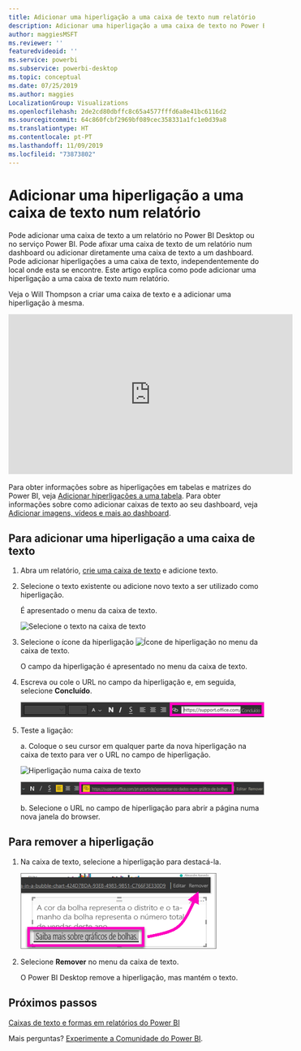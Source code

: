 ```yaml
---
title: Adicionar uma hiperligação a uma caixa de texto num relatório
description: Adicionar uma hiperligação a uma caixa de texto no Power BI Desktop e no serviço Power BI
author: maggiesMSFT
ms.reviewer: ''
featuredvideoid: ''
ms.service: powerbi
ms.subservice: powerbi-desktop
ms.topic: conceptual
ms.date: 07/25/2019
ms.author: maggies
LocalizationGroup: Visualizations
ms.openlocfilehash: 2de2cd80dbffc8c65a4577fffd6a8e41bc6116d2
ms.sourcegitcommit: 64c860fcbf2969bf089cec358331a1fc1e0d39a8
ms.translationtype: HT
ms.contentlocale: pt-PT
ms.lasthandoff: 11/09/2019
ms.locfileid: "73873802"
---
```

# <a name="add-a-hyperlink-to-a-text-box-in-a-report"></a>Adicionar uma hiperligação a uma caixa de texto num relatório
Pode adicionar uma caixa de texto a um relatório no Power BI Desktop ou no serviço Power BI. Pode afixar uma caixa de texto de um relatório num dashboard ou adicionar diretamente uma caixa de texto a um dashboard. Pode adicionar hiperligações a uma caixa de texto, independentemente do local onde esta se encontre. Este artigo explica como pode adicionar uma hiperligação a uma caixa de texto num relatório. 


Veja o Will Thompson a criar uma caixa de texto e a adicionar uma hiperligação à mesma. 

<iframe width="560" height="315" src="https://www.youtube.com/embed/_3q6VEBhGew#t=0m55s" frameborder="0" allowfullscreen></iframe>

Para obter informações sobre as hiperligações em tabelas e matrizes do Power BI, veja [Adicionar hiperligações a uma tabela](power-bi-hyperlinks-in-tables.md). Para obter informações sobre como adicionar caixas de texto ao seu dashboard, veja [Adicionar imagens, vídeos e mais ao dashboard](service-dashboard-add-widget.md). 

## <a name="to-add-a-hyperlink-to-a-text-box"></a>Para adicionar uma hiperligação a uma caixa de texto
1. Abra um relatório, [crie uma caixa de texto](power-bi-reports-add-text-and-shapes.md) e adicione texto. 
2. Selecione o texto existente ou adicione novo texto a ser utilizado como hiperligação. 

   É apresentado o menu da caixa de texto.
   
   ![Selecione o texto na caixa de texto](media/service-add-hyperlink-to-text-box/power-bi-hyperlink-new.png)
3. Selecione o ícone da hiperligação ![Ícone de hiperligação](media/service-add-hyperlink-to-text-box/power-bi-hyperlink-icon.png) no menu da caixa de texto.

   O campo da hiperligação é apresentado no menu da caixa de texto.

4. Escreva ou cole o URL no campo da hiperligação e, em seguida, selecione **Concluído**.
   
   ![Escreva ou cole o URL no campo da hiperligação](media/service-add-hyperlink-to-text-box/power-bi-add-link.png)
5. Teste a ligação:  

   a. Coloque o seu cursor em qualquer parte da nova hiperligação na caixa de texto para ver o URL no campo de hiperligação.  
     
      ![Hiperligação numa caixa de texto](media/service-add-hyperlink-to-text-box/power-bi-test-link.png)
   
      ![URL num campo de hiperligação](media/service-add-hyperlink-to-text-box/power-bi-hyperlink-edit.png)

   b. Selecione o URL no campo de hiperligação para abrir a página numa nova janela do browser.

## <a name="to-remove-the-hyperlink"></a>Para remover a hiperligação
1. Na caixa de texto, selecione a hiperligação para destacá-la.
   
     ![Remover a hiperligação](media/service-add-hyperlink-to-text-box/power-bi-hyperlink-remove.png)
2. Selecione **Remover** no menu da caixa de texto. 

   O Power BI Desktop remove a hiperligação, mas mantém o texto.

## <a name="next-steps"></a>Próximos passos
[Caixas de texto e formas em relatórios do Power BI](power-bi-reports-add-text-and-shapes.md)

Mais perguntas? [Experimente a Comunidade do Power BI](https://community.powerbi.com/).


